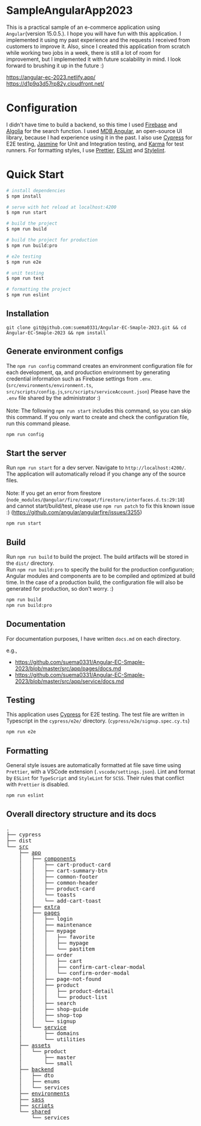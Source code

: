 # SampleAngularApp2023

This is a practical sample of an e-commerce application using `Angular`(version 15.0.5.). I hope you will have fun with this application. I implemented it using my past experience and the requests I received from customers to improve it.
Also, since I created this application from scratch while working two jobs in a week, there is still a lot of room for improvement, but I implemented it with future scalability in mind. I look forward to brushing it up in the future :)

https://angular-ec-2023.netlify.app/
<br>
https://d1p9q3d57rp82y.cloudfront.net/

# Configuration

I didn't have time to build a backend, so this time I used [Firebase](https://firebase.google.com/) and [Algolia](https://www.algolia.com/) for the search function.
I used [MDB Angular](https://mdbootstrap.com/), an open-source UI library, because I had experience using it in the past.
I also use [Cypress](https://www.cypress.io/) for E2E testing, [Jasmine](https://jasmine.github.io/) for Unit and Integration testing, and [Karma](http://karma-runner.github.io/latest/index.html) for test runners.
For formatting styles, I use [Prettier](https://prettier.io/), [ESLint](https://eslint.org/) and [Stylelint](https://stylelint.io/).

# Quick Start

```bash
# install dependencies
$ npm install

# serve with hot reload at localhost:4200
$ npm run start

# build the project
$ npm run build

# build the project for production
$ npm run build:pro

# e2e testing
$ npm run e2e

# unit testing
$ npm run test

# formatting the project
$ npm run eslint
```

## Installation

```
git clone git@github.com:suema0331/Angular-EC-Smaple-2023.git && cd Angular-EC-Smaple-2023 && npm install
```

## Generate environment configs

The `npm run config` command creates an environment configuration file for each development, qa, and production environment by generating credential information such as Firebase settings from `.env`. (`src/environments/environment.ts`, `src/scripts/config.js`,`src/scripts/serviceAccount.json`)
Please have the `.env` file shared by the administrator :)<br><br>
Note: The following `npm run start` includes this command, so you can skip this command. If you only want to create and check the configuration file, run this command please.

```bash
npm run config
```

## Start the server

Run `npm run start` for a dev server. Navigate to `http://localhost:4200/`. The application will automatically reload if you change any of the source files.<br><br>
Note: If you get an error from firestore (`node_modules/@angular/fire/compat/firestore/interfaces.d.ts:29:18`) and cannot start/build/test, please use `npm run patch` to fix this known issue :)
(https://github.com/angular/angularfire/issues/3255)

```bash
npm run start
```

## Build

Run `npm run build` to build the project. The build artifacts will be stored in the `dist/` directory.<br>
Run `npm run build:pro` to specify the build for the production configuration; Angular modules and components are to be compiled and optimized at build time. In the case of a production build, the configuration file will also be generated for production, so don't worry. :)

```bash
npm run build
npm run build:pro
```

## Documentation

For documentation purposes, I have written `docs.md` on each directory.

e.g.,

- https://github.com/suema0331/Angular-EC-Smaple-2023/blob/master/src/app/pages/docs.md
- https://github.com/suema0331/Angular-EC-Smaple-2023/blob/master/src/app/service/docs.md

## Testing

This application uses [Cypress](https://www.cypress.io/) for E2E testing. The test file are written in Typescript in the `cypress/e2e/` directory. (`cypress/e2e/signup.spec.cy.ts`)

```bash
npm run e2e
```

## Formatting

General style issues are automatically formatted at file save time using `Prettier`, with a VSCode extension (`.vscode/settings.json`).
Lint and format by `ESLint` for `TypeScript` and `StyleLint` for `SCSS`. Their rules that conflict with `Prettier` is disabled.

```bash
npm run eslint
```

## Overall directory structure and its docs

<pre>
.
├── cypress
├── dist
└── <a href="https://github.com/suema0331/Angular-EC-Smaple-2023/blob/master/src/docs.md" target="_blank" rel="noopener noreferrer">src</a>
    ├── <a href="https://github.com/suema0331/Angular-EC-Smaple-2023/blob/master/src/app/docs.md" target="_blank" rel="noopener noreferrer">app</a>
    │   ├── <a href="https://github.com/suema0331/Angular-EC-Smaple-2023/blob/master/src/app/components/doc.md" target="_blank" rel="noopener noreferrer">components</a>
    │   │   ├── cart-product-card
    │   │   ├── cart-summary-btn
    │   │   ├── common-footer
    │   │   ├── common-header
    │   │   ├── product-card
    │   │   └── toasts
    │   │   └── add-cart-toast
    │   ├── <a href="https://github.com/suema0331/Angular-EC-Smaple-2023/blob/master/src/app/extra/docs.md" target="_blank" rel="noopener noreferrer">extra</a>
    │   ├── <a href="https://github.com/suema0331/Angular-EC-Smaple-2023/blob/master/src/app/pages/docs.md" target="_blank" rel="noopener noreferrer">pages</a>
    │   │   ├── login
    │   │   ├── maintenance
    │   │   ├── mypage
    │   │   │   ├── favorite
    │   │   │   ├── mypage
    │   │   │   └── pastitem
    │   │   ├── order
    │   │   │   ├── cart
    │   │   │   ├── confirm-cart-clear-modal
    │   │   │   └── confirm-order-modal
    │   │   ├── page-not-found
    │   │   ├── product
    │   │   │   ├── product-detail
    │   │   │   └── product-list
    │   │   ├── search
    │   │   ├── shop-guide
    │   │   ├── shop-top
    │   │   └── signup
    │   └── <a href="https://github.com/suema0331/Angular-EC-Smaple-2023/blob/master/src/app/service/docs.md" target="_blank" rel="noopener noreferrer">service</a>
    │       ├── domains
    │       └── utilities
    ├── <a href="https://github.com/suema0331/Angular-EC-Smaple-2023/blob/master/src/assets/docs.md" target="_blank" rel="noopener noreferrer">assets</a>
    │   └── product
    │       ├── master
    │       └── small
    ├── <a href="https://github.com/suema0331/Angular-EC-Smaple-2023/blob/master/src/backend/docs.md" target="_blank" rel="noopener noreferrer">backend</a>
    │   ├── dto
    │   ├── enums
    │   └── services
    ├── <a href="https://github.com/suema0331/Angular-EC-Smaple-2023/blob/master/src/environments/docs.md" target="_blank" rel="noopener noreferrer">environments</a>
    ├── <a href="https://github.com/suema0331/Angular-EC-Smaple-2023/blob/master/src/sass/docs.md" target="_blank" rel="noopener noreferrer">sass</a>
    ├── <a href="https://github.com/suema0331/Angular-EC-Smaple-2023/blob/master/src/scripts/docs.md" target="_blank" rel="noopener noreferrer">scripts</a>
    └── <a href="https://github.com/suema0331/Angular-EC-Smaple-2023/blob/master/src/shared/services/docs.md" target="_blank" rel="noopener noreferrer">shared</a>
        └── services
</pre>

